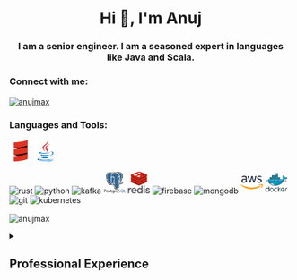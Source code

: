 <!--
**anujmax/anujmax** is a ✨ _special_ ✨ repository because its `README.md` (this file) appears on your GitHub profile.

Here are some ideas to get you started:

- 🔭 I’m currently working on ...
- 🌱 I’m currently learning ...
- 👯 I’m looking to collaborate on ...
- 🤔 I’m looking for help with ...
- 💬 Ask me about ...
- 📫 How to reach me: ...
- 😄 Pronouns: ...
- ⚡ Fun fact: ...
-->

<h1 align="center">Hi 👋, I'm Anuj</h1>
<h3 align="center">I am a senior engineer. I am a seasoned expert in languages like Java and Scala.</h3>

<h3 align="left">Connect with me:</h3>
<p align="left">
<a href="https://linkedin.com/in/anujmax" target="blank"><img align="center" src="https://raw.githubusercontent.com/rahuldkjain/github-profile-readme-generator/master/src/images/icons/Social/linked-in-alt.svg" alt="anujmax" height="30" width="40" /></a>
</p>

<h3 align="left">Languages and Tools:</h3>

<img src="https://raw.githubusercontent.com/devicons/devicon/master/icons/scala/scala-original.svg" alt="scala" width="40" height="40"/> 

<img src="https://raw.githubusercontent.com/devicons/devicon/master/icons/java/java-original.svg" alt="java" width="40" height="40"/> 

<p align="left"> <img src="https://www.vectorlogo.zone/logos/rust-lang/rust-lang-icon.svg" alt="rust" width="40" height="40"/> 

<img src="https://www.vectorlogo.zone/logos/python/python-icon.svg" alt="python" width="40" height="40"/>

<img src="https://www.vectorlogo.zone/logos/apache_kafka/apache_kafka-icon.svg" alt="kafka" width="40" height="40"/> 

<img src="https://raw.githubusercontent.com/devicons/devicon/master/icons/postgresql/postgresql-original-wordmark.svg" alt="postgresql" width="40" height="40"/> 

<img src="https://raw.githubusercontent.com/devicons/devicon/master/icons/redis/redis-original-wordmark.svg" alt="redis" width="40" height="40"/> 

<img src="https://www.vectorlogo.zone/logos/firebase/firebase-icon.svg" alt="firebase" width="40" height="40"/> 

<img src="https://www.vectorlogo.zone/logos/mongodb/mongodb-icon.svg" alt="mongodb" width="40" height="40"/>

<img src="https://raw.githubusercontent.com/devicons/devicon/master/icons/amazonwebservices/amazonwebservices-original-wordmark.svg" alt="aws" width="40" height="40"/> 

<img src="https://raw.githubusercontent.com/devicons/devicon/master/icons/docker/docker-original-wordmark.svg" alt="docker" width="40" height="40"/> 

<img src="https://www.vectorlogo.zone/logos/git-scm/git-scm-icon.svg" alt="git" width="40" height="40"/> 

<img src="https://www.vectorlogo.zone/logos/kubernetes/kubernetes-icon.svg" alt="kubernetes" width="40" height="40"/>


</p>

<p><img align="center" src="https://github-readme-stats.vercel.app/api/top-langs?username=anujmax&show_icons=true&locale=en&layout=compact" alt="anujmax" /></p>

 <details>
      <summary><h2> Professional Experience</h2></summary>
<h3> I have 11+ years of experience in building software, leading technical development and 2 years
experience managing teams across a variety of domains. </h3>

### Atato - Remote, India 
#### Product Lead
**August 2021 - August 2023**

Atato is a custodial crypto wallet built with ReactJS, Python/Django, and PostgreSQL, deployed on GCP. It uses secure protocols (BIP32, BIP44, MPC TSS) and integrates with Alchemy/Infura. As Product & Engineering lead, I managed a 10-person team, defined the roadmap, created epics, and implemented key features like sweep functionality, BYOT/BYOC support, Chargify integration, and crucial Bitcoin support for user onboarding.

**Technologies:** Python, Django, Web3, EVM, PostgreSQL, GCP, ReactJs

### Agoda - Bangkok, Thailand 
#### Senior Software Engineer
**September 2018 - July 2021**

I began at Agoda on the ReactJS front-end team, focusing on conversion optimization and UI improvements for bookings. After a year, I transitioned to backend and data, designing scalable systems (Scala, Akka) for their multi-datacenter environment. I built revenue-generating products (Cancel/Rebook, Global Coupons) and revamped the booking amendment flow.

**Technologies:** Scala, Akka, Cats, Mysql, Kafka, ReactJs

### Celebr8 
#### CTO and Co Founder
**August 2020 - November 2020**

I co-founded India's first AR celebration platform ("Celebr8") from the ground up. I managed a team of freelance AR developers (Unity) and built the backend with Firebase (Real-time DB for chat, Cloud Functions, Firestore for location data).

**Technologies:** NodeJs, Google Firebase, RealtimeDB, Firestore, Cloud Functions.

### ServiceRocket - KL, Malaysia 
#### Agile Developer
**March 2017 - September 2018**

Built a B2B SaaS learning platform (Java/Spring, Postgres). Implemented secure student progress tracking (JWT) and course purchase system. Led a data migration using AWS (SQS, Lambda, DynamoDB) to minimize downtime.

**Technologies:** Java, Spring, Hibernate, AWS, JWT.

### MakeMyTrip - Gurugram, India 
#### Senior Software Engineer
**January 2016 - March 2017**

Built "Meet and Beat" competitor price analysis tool (Java/MySQL) that boosted employee recognition and later graduated to a core product. Also developed a high-volume (1M searches/day) customer persuasion system (Spring Boot, Kafka, MySQL) that increased booking conversions by 5%, leading to a promotion.

**Technologies:** Java, Spring Boot, Kafka, Redis.

### Oracle - Bengaluru, India 
#### Member of Technical Staff
**March 2014 - January 2016**

Built a Groovy/Grails Git alternative for versioning Oracle's internal RDBMS tools and deployed a build-time insights dashboard.

**Technologies:** Groovy and Grails.

### Wipro - Bengaluru, India 
#### Project Engineer
**August 2012 - February 2014**

Aced Wipro's Java/SQL training, integrated a complex authorization system, and built a report generation system for a major Irish bank (Java/Servlets).
</details>


